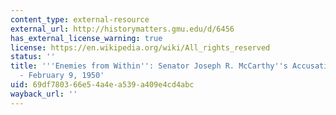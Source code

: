 ```yaml
---
content_type: external-resource
external_url: http://historymatters.gmu.edu/d/6456
has_external_license_warning: true
license: https://en.wikipedia.org/wiki/All_rights_reserved
status: ''
title: '''Enemies from Within'': Senator Joseph R. McCarthy''s Accusation of Disloyalty
  - February 9, 1950'
uid: 69df7803-66e5-4a4e-a539-a409e4cd4abc
wayback_url: ''
---
```

